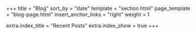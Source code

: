 +++
title = "Blog"
sort_by = "date"
template = "section.html"
page_template = "blog-page.html"
insert_anchor_links = "right"
weight = 1

extra.index_title = "Recent Posts"
extra.index_show = true
+++

